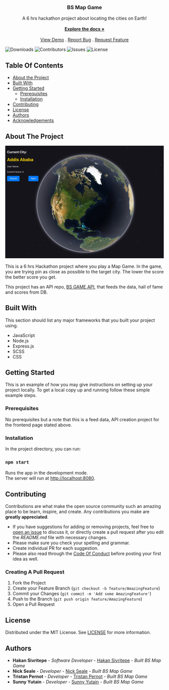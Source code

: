 <br/>
<p align="center">
  <h3 align="center">BS Map Game</h3>

  <p align="center">
    A 6 hrs hackathon project about locating the cities on Earth!
    <br/>
    <br/>
    <a href="https://github.com/hsivritepe/bs-map-game"><strong>Explore the docs »</strong></a>
    <br/>
    <br/>
    <a href="https://github.com/hsivritepe/bs-map-game">View Demo</a>
    .
    <a href="https://github.com/hsivritepe/bs-map-game/issues">Report Bug</a>
    .
    <a href="https://github.com/hsivritepe/bs-map-game/issues">Request Feature</a>
  </p>
</p>

![Downloads](https://img.shields.io/github/downloads/hsivritepe/bs-map-game/total) ![Contributors](https://img.shields.io/github/contributors/hsivritepe/bs-map-game?color=dark-green) ![Issues](https://img.shields.io/github/issues/hsivritepe/bs-map-game) ![License](https://img.shields.io/github/license/hsivritepe/bs-map-game)

## Table Of Contents

-   [About the Project](#about-the-project)
-   [Built With](#built-with)
-   [Getting Started](#getting-started)
    -   [Prerequisites](#prerequisites)
    -   [Installation](#installation)
-   [Contributing](#contributing)
-   [License](#license)
-   [Authors](#authors)
-   [Acknowledgements](#acknowledgements)

## About The Project

![Screen Shot](https://raw.githubusercontent.com/hsivritepe/bs-map-game/main/public/bs-map-game-screenshot.jpeg)

This is a 6 hrs Hackathon project where you play a Map Game. In the game, you are trying pin as close as possible to the target city. The lower the score the better score you get.

This project has an API repo, [BS GAME API](https://github.com/hsivritepe/bs-map-game-api), that feeds the data, hall of fame and scores from DB.

## Built With

This section should list any major frameworks that you built your project using.

-   JavaScript
-   Node.js
-   Express.js
-   SCSS
-   CSS

## Getting Started

This is an example of how you may give instructions on setting up your project locally.
To get a local copy up and running follow these simple example steps.

### Prerequisites

No prerequisites but a note that this is a feed data, API creation project for the frontend page stated above.

### Installation

In the project directory, you can run:

### `npm start`

Runs the app in the development mode.\
The server will run at [http://localhost:8080](http://localhost:8080).

## Contributing

Contributions are what make the open source community such an amazing place to be learn, inspire, and create. Any contributions you make are **greatly appreciated**.

-   If you have suggestions for adding or removing projects, feel free to [open an issue](https://github.com/hsivritepe/bs-map-game/issues/new) to discuss it, or directly create a pull request after you edit the _README.md_ file with necessary changes.
-   Please make sure you check your spelling and grammar.
-   Create individual PR for each suggestion.
-   Please also read through the [Code Of Conduct](https://github.com/hsivritepe/bs-map-game/blob/main/CODE_OF_CONDUCT.md) before posting your first idea as well.

### Creating A Pull Request

1. Fork the Project
2. Create your Feature Branch (`git checkout -b feature/AmazingFeature`)
3. Commit your Changes (`git commit -m 'Add some AmazingFeature'`)
4. Push to the Branch (`git push origin feature/AmazingFeature`)
5. Open a Pull Request

## License

Distributed under the MIT License. See [LICENSE](https://github.com/hsivritepe/bs-map-game/blob/main/LICENSE.md) for more information.

## Authors

-   **Hakan Sivritepe** - _Software Developer_ - [Hakan Sivritepe](https://github.com/hsivritepe/) - _Built BS Map Game_
-   **Nick Seale** - _Developer_ - [Nick Seale](https://github.com/NickSeale) - _Built BS Map Game_
-   **Tristan Pernot** - _Developer_ - [Tristan Pernot](https://github.com/TristanPernot) - _Built BS Map Game_
-   **Sunny Yutain** - _Developer_ - [Sunny Yutain](https://github.com/sunnyyutianxie) - _Built BS Map Game_
